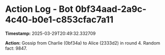 # Action Log - Bot 0bf34aad-2a9c-4c40-b0e1-c853cfac7a11

**Timestamp:** 2025-03-29T20:49:32.332709

**Action:**
Gossip from Charlie (0bf34a) to Alice (2333d2) in round 4. Random fact: 9847.
